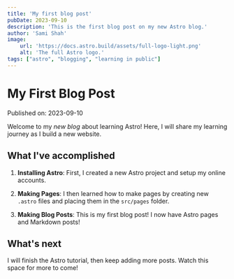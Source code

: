 ```yaml
---
title: 'My first blog post'
pubDate: 2023-09-10
description: 'This is the first blog post on my new Astro blog.'
author: 'Sami Shah'
image:
    url: 'https://docs.astro.build/assets/full-logo-light.png'
    alt: 'The full Astro logo.'
tags: ["astro", "blogging", "learning in public"]
---
```

# My First Blog Post

Published on: 2023-09-10

Welcome to my _new blog_ about learning Astro! Here, I will share my learning journey as I build a new website.

## What I've accomplished

1. **Installing Astro**: First, I created a new Astro project and setup my online accounts.

1. **Making Pages**: I then learned how to make pages by creating new `.astro` files and placing them in the `src/pages` folder.

1. **Making Blog Posts**: This is my first blog post! I now have Astro pages and Markdown posts!

## What's next

I will finish the Astro tutorial, then keep adding more posts. Watch this space for more to come!
